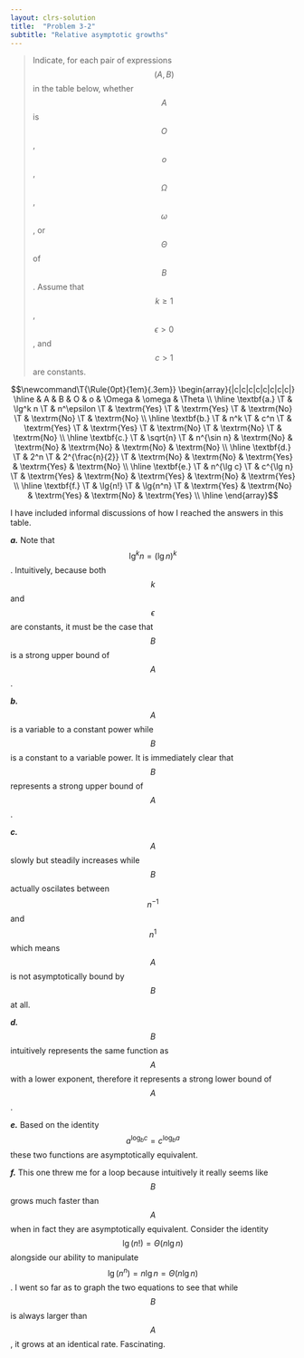 ```yaml
---
layout: clrs-solution
title:  "Problem 3-2"
subtitle: "Relative asymptotic growths"
---
```

>Indicate, for each pair of expressions $$(A,B)$$ in the table below, whether $$A$$ is $$O$$, $$o$$, $$\Omega$$, $$\omega$$, or $$\Theta$$ of $$B$$. Assume that $$k \geq 1$$, $$\epsilon > 0$$, and $$c > 1$$ are constants.

$$\newcommand\T{\Rule{0pt}{1em}{.3em}}
\begin{array}{|c|c|c|c|c|c|c|c|}
\hline & A & B & O & o & \Omega & \omega & \Theta \\ \hline
\textbf{a.} \T & \lg^k n \T & n^\epsilon \T & \textrm{Yes} \T & \textrm{Yes} \T & \textrm{No} \T & \textrm{No} \T & \textrm{No} \\ \hline
\textbf{b.} \T & n^k \T & c^n \T & \textrm{Yes} \T & \textrm{Yes} \T & \textrm{No} \T & \textrm{No} \T & \textrm{No} \\ \hline
\textbf{c.} \T & \sqrt{n} \T & n^{\sin n} & \textrm{No} & \textrm{No} & \textrm{No} & \textrm{No} & \textrm{No} \\ \hline
\textbf{d.} \T & 2^n \T & 2^{\frac{n}{2}} \T & \textrm{No} & \textrm{No} & \textrm{Yes} & \textrm{Yes} & \textrm{No} \\ \hline
\textbf{e.} \T & n^{\lg c} \T & c^{\lg n} \T & \textrm{Yes} & \textrm{No} & \textrm{Yes} & \textrm{No} & \textrm{Yes} \\ \hline
\textbf{f.} \T & \lg{n!} \T & \lg{n^n} \T & \textrm{Yes} & \textrm{No} & \textrm{Yes} & \textrm{No} & \textrm{Yes} \\ \hline
\end{array}$$

I have included informal discussions of how I reached the answers in this table.

***a.*** Note that $$\lg^kn = (\lg n)^k$$. Intuitively, because both $$k$$ and $$\epsilon$$ are constants, it must be the case that $$B$$ is a strong upper bound of $$A$$.

***b.*** $$A$$ is a variable to a constant power while $$B$$ is a constant to a variable power. It is immediately clear that $$B$$ represents a strong upper bound of $$A$$.

***c.*** $$A$$ slowly but steadily increases while $$B$$ actually oscilates between $$n^{-1}$$ and $$n^{1}$$ which means $$A$$ is not asymptotically bound by $$B$$ at all.

***d.*** $$B$$ intuitively represents the same function as $$A$$ with a lower exponent, therefore it represents a strong lower bound of $$A$$.

***e.*** Based on the identity $$a^{\log_bc} = c^{\log_ba}$$ these two functions are asymptotically equivalent.

***f.*** This one threw me for a loop because intuitively it really seems like $$B$$ grows much faster than $$A$$ when in fact they are asymptotically equivalent. Consider the identity $$\lg(n!) = \Theta(n \lg n)$$ alongside our ability to manipulate $$\lg(n^n) = n \lg n = \Theta(n \lg n)$$. I went so far as to graph the two equations to see that while $$B$$ is always larger than $$A$$, it grows at an identical rate. Fascinating.